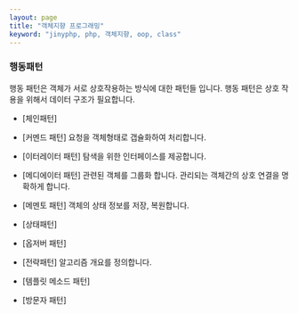 ```yaml
---
layout: page
title: "객체지향 프로그래밍"
keyword: "jinyphp, php, 객체지향, oop, class"
---
```

### 행동패턴
행동 패턴은 객체가 서로 상호작용하는 방식에 대한 패턴들 입니다. 행동 패턴은 상호 작용을 위해서 데이터 구조가 필요합니다.

* [체인패턴]

* [커멘드 패턴]
요청을 객체형태로 갭슐화하여 처리합니다.

* [이터레이터 패턴]
탐색을 위한 인터페이스를 제공합니다.

* [메디에이터 패턴]
관련된 객체를 그룹화 합니다. 관리되는 객체간의 상호 연결을 명확하게 합니다.

* [메멘토 패턴]
객체의 상태 정보를 저장, 복원합니다.

* [상태패턴]

* [옵저버 패턴]

* [전략패턴]
알고리즘 개요를 정의합니다.

* [템플릿 메소드 패턴]

* [방문자 패턴]

